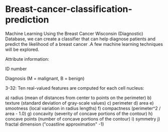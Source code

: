 # Breast-cancer-classification-prediction
Machine Learning
Using the Breast Cancer Wisconsin (Diagnostic) Database, 
we can create a classifier that can help diagnose patients and predict the likelihood of a breast cancer
.A few machine learning techniques will be explored.



Attribute information:

ID number


Diagnosis (M = malignant, B = benign)


3-32: Ten real-valued features are computed for each cell nucleus:

a) radius (mean of distances from center to points on the perimeter)
b) texture (standard deviation of gray-scale values)
c) perimeter
d) area
e) smootness (local variation in radius lengths)
f) compactness (perimeter^2 / area - 1.0)
g) concavity (severity of concave portions of the contour)
h) concave points (number of concave portions of the contour)
i) symmetry
j) fractal dimension ("coastline approximation" -1)
